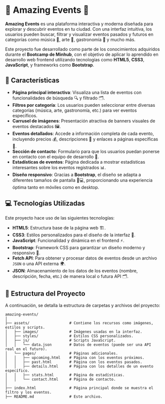 # 🌟 Amazing Events 🌟

**Amazing Events** es una plataforma interactiva y moderna diseñada para explorar y descubrir eventos en tu ciudad. Con una interfaz intuitiva, los usuarios pueden buscar, filtrar y visualizar eventos pasados y futuros en categorías como música 🎵, arte 🎨, gastronomía 🍣 y mucho más.

Este proyecto fue desarrollado como parte de los conocimientos adquiridos durante el **Bootcamp de Minhub**, con el objetivo de aplicar lo aprendido en desarrollo web frontend utilizando tecnologías como **HTML5**, **CSS3**, **JavaScript**, y frameworks como **Bootstrap**.

## 🚀 Características

- **Página principal interactiva**: Visualiza una lista de eventos con funcionalidades de búsqueda 🔍 y filtrado 🗂️.
- **Filtros por categoría**: Los usuarios pueden seleccionar entre diversas categorías (música, arte, gastronomía, etc.) para ver eventos específicos.
- **Carrusel de imágenes**: Presentación atractiva de banners visuales de eventos destacados 🖼️.
- **Eventos detallados**: Accede a información completa de cada evento, incluyendo precios 💰, descripciones 📃 y enlaces a páginas específicas 🔗.
- **Sección de contacto**: Formulario para que los usuarios puedan ponerse en contacto con el equipo de desarrollo 📧.
- **Estadísticas de eventos**: Página dedicada a mostrar estadísticas interesantes sobre los eventos registrados 📊.
- **Diseño responsivo**: Gracias a **Bootstrap**, el diseño se adapta a diferentes tamaños de pantalla 📱💻, proporcionando una experiencia óptima tanto en móviles como en desktop.

## 💻 Tecnologías Utilizadas

Este proyecto hace uso de las siguientes tecnologías:

- **HTML5**: Estructura base de la página web 🏗️.
- **CSS3**: Estilos personalizados para el diseño de la interfaz 🎨.
- **JavaScript**: Funcionalidad y dinámica en el frontend ⚡.
- **Bootstrap**: Framework CSS para garantizar un diseño moderno y responsivo 📐.
- **Fetch API**: Para obtener y procesar datos de eventos desde un archivo `JSON` o una API externa 🌍.
- **JSON**: Almacenamiento de los datos de los eventos (nombre, descripción, fecha, etc.) de manera local o futura API 🗂️.

## 📁 Estructura del Proyecto

A continuación, se detalla la estructura de carpetas y archivos del proyecto:

```plaintext
amazing-events/
│
├── assets/                  # Contiene los recursos como imágenes, estilos y scripts.
│   ├── images/              # Imágenes usadas en la interfaz.
│   ├── styles/              # Estilos CSS personalizados.
│   ├── js/                  # Scripts JavaScript.
│   │   └── data.json        # Datos de eventos (puede ser una API real en el futuro).
│   └── pages/               # Páginas adicionales.
│   │   ├── upcoming.html    # Página con los eventos próximos.
│   │   ├── past.html        # Página con los eventos pasados.
│   │   ├── details.html     # Página con los detalles de un evento específico.
│   │   ├── stats.html       # Página de estadísticas.
│   │   └── contact.html     # Página de contacto.
│
├── index.html               # Página principal donde se muestra el filtro y los eventos.
├── README.md                # Este archivo.

